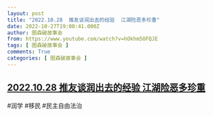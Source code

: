 ```yaml
---
layout: post
title: "2022.10.28  推友谈润出去的经验  江湖险恶多珍重"
date: 2022-10-27T19:00:41.000Z
author: 图森破故事会
from: https://www.youtube.com/watch?v=hOkhm5OFQJE
tags: [ 图森破故事会 ]
comments: True
categories: [ 图森破故事会 ]
---
```

<!--1666897241000-->
[2022.10.28  推友谈润出去的经验  江湖险恶多珍重](https://www.youtube.com/watch?v=hOkhm5OFQJE)
------

<div>
#润学  #移民 #民主自由法治
</div>
